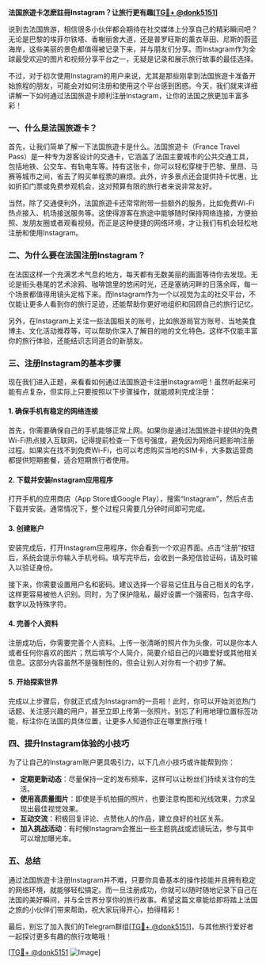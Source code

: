 **法国旅遊卡怎麽註冊Instagram？让旅行更有趣[[TG💪+ @donk5151](https://t.me/s/donk5151)]**

说到去法国旅游，相信很多小伙伴都会期待在社交媒体上分享自己的精彩瞬间吧？无论是巴黎的埃菲尔铁塔、香榭丽舍大道，还是普罗旺斯的薰衣草田、尼斯的蔚蓝海岸，这些美丽的景色都值得被记录下来，并与朋友们分享。而Instagram作为全球最受欢迎的图片和视频分享平台之一，无疑是记录和展示旅行故事的最佳选择。

不过，对于初次使用Instagram的用户来说，尤其是那些刚拿到法国旅遊卡准备开始旅程的朋友，可能会对如何注册和使用这个平台感到困惑。今天，我们就来详细讲解一下如何通过法国旅遊卡顺利注册Instagram，让你的法国之旅更加丰富多彩！

### **一、什么是法国旅遊卡？**

首先，让我们简单了解一下法国旅遊卡是什么。法国旅遊卡（France Travel Pass）是一种专为游客设计的交通卡，它涵盖了法国主要城市的公共交通工具，包括地铁、公交车、有轨电车等。持有这张卡，你可以轻松穿梭于巴黎、里昂、马赛等城市之间，省去了购买单程票的麻烦。此外，许多景点还会提供持卡优惠，比如折扣门票或免费参观机会，这对预算有限的旅行者来说非常友好。

当然，除了交通便利外，法国旅遊卡还常常附带一些额外的服务，比如免费Wi-Fi热点接入、机场接送服务等。这使得游客在旅途中能够随时保持网络连接，方便拍照、发朋友圈或者观看视频。而正是这种便捷的网络环境，才让我们有机会轻松地注册和使用Instagram。

### **二、为什么要在法国注册Instagram？**

在法国这样一个充满艺术气息的地方，每天都有无数美丽的画面等待你去发现。无论是街头巷尾的艺术涂鸦、咖啡馆里的悠闲时光，还是塞纳河畔的日落余晖，每一个场景都值得用镜头定格下来。而Instagram作为一个以视觉为主的社交平台，不仅能让更多人看到你的旅行足迹，还能帮助你更好地组织和回顾自己的旅行记忆。

另外，在Instagram上关注一些法国相关的账号，比如旅游局官方账号、当地美食博主、文化活动推荐等，可以帮助你深入了解目的地的文化特色。这样不仅能丰富你的旅行体验，还能结识志同道合的新朋友。

### **三、注册Instagram的基本步骤**

现在我们进入正题，来看看如何通过法国旅遊卡注册Instagram吧！虽然听起来可能有点复杂，但实际上只要按照以下步骤操作，就能顺利完成注册：

#### **1. 确保手机有稳定的网络连接**
首先，你需要确保自己的手机能够正常上网。如果你是通过法国旅遊卡提供的免费Wi-Fi热点接入互联网，记得提前检查一下信号强度，避免因为网络问题影响注册过程。如果实在找不到免费Wi-Fi，也可以考虑购买当地的SIM卡，大多数运营商都提供短期套餐，适合短期旅行者使用。

#### **2. 下载并安装Instagram应用程序**
打开手机的应用商店（App Store或Google Play），搜索“Instagram”，然后点击下载并安装。通常情况下，整个过程只需要几分钟时间即可完成。

#### **3. 创建账户**
安装完成后，打开Instagram应用程序，你会看到一个欢迎界面。点击“注册”按钮后，系统会提示你输入手机号码。填写完毕后，会收到一条短信验证码，请及时输入以验证身份。

接下来，你需要设置用户名和密码。建议选择一个容易记住且与自己相关的名字，这样更容易被他人识别。同时，为了保护隐私，最好设置一个强密码，包含字母、数字以及特殊字符。

#### **4. 完善个人资料**
注册成功后，你需要完善个人资料。上传一张清晰的照片作为头像，可以是你本人或者任何你喜欢的图片；然后填写个人简介，简要介绍自己的兴趣爱好或其他相关信息。这部分内容虽然不是强制性的，但会让别人对你有一个初步了解。

#### **5. 开始探索世界**
完成以上步骤后，你就正式成为Instagram的一员啦！此时，你可以开始浏览热门话题、关注感兴趣的用户，甚至立即上传第一张照片。别忘了利用地理位置标签功能，标注你在法国的具体位置，让更多人知道你正在哪里旅行哦！

### **四、提升Instagram体验的小技巧**

为了让自己的Instagram账户更具吸引力，以下几点小技巧或许能帮到你：

- **定期更新动态**：尽量保持一定的发布频率，这样可以让粉丝们持续关注你的生活。
- **使用高质量图片**：即使是手机拍摄的照片，也要注意构图和光线效果，力求呈现出最佳视觉效果。
- **互动交流**：积极回复评论、点赞他人的作品，建立良好的社区关系。
- **加入挑战活动**：有时候Instagram会推出一些主题挑战或滤镜玩法，参与其中可以增加曝光率。

### **五、总结**

通过法国旅遊卡注册Instagram并不难，只要你具备基本的操作技能并且拥有稳定的网络环境，就能够轻松搞定。而一旦注册成功，你就可以随时随地记录下自己在法国的美好瞬间，并与全世界分享你的旅行故事。希望这篇文章能给即将踏上法国之旅的小伙伴们带来帮助，祝大家玩得开心，拍得精彩！

最后，别忘了加入我们的Telegram群组[[TG💪+ @donk5151](https://t.me/s/donk5151)]，与其他旅行爱好者一起探讨更多有趣的旅行攻略哦！

[[TG💪+ @donk5151](https://t.me/s/donk5151) ![Image](https://i.postimg.cc/rwNCRYN7/Snipaste-2025-04-30-17-27-05.png)]